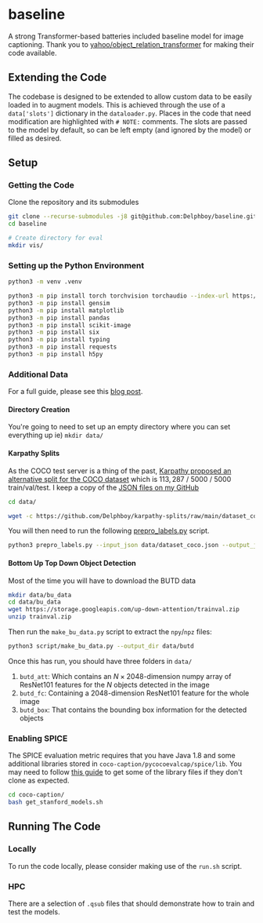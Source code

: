 # baseline
A strong Transformer-based batteries included baseline model for image captioning. Thank you to [yahoo/object_relation_transformer](https://github.com/yahoo/object_relation_transformer) for making their code available.

## Extending the Code

The codebase is designed to be extended to allow custom data to be easily loaded in to augment models. This is achieved through the use of a `data['slots']` dictionary in the `dataloader.py`. Places in the code that need modification are highlighted with `# NOTE:` comments. The slots are passed to the model by default, so can be left empty (and ignored by the model) or filled as desired. 


## Setup

### Getting the Code

Clone the repository and its submodules
```bash
git clone --recurse-submodules -j8 git@github.com:Delphboy/baseline.git
cd baseline

# Create directory for eval
mkdir vis/ 
```


### Setting up the Python Environment

```bash
python3 -m venv .venv

python3 -m pip install torch torchvision torchaudio --index-url https://download.pytorch.org/whl/cu118
python3 -m pip install gensim
python3 -m pip install matplotlib
python3 -m pip install pandas
python3 -m pip install scikit-image
python3 -m pip install six
python3 -m pip install typing
python3 -m pip install requests
python3 -m pip install h5py

```

### Additional Data

For a full guide, please see this [blog post](https://henrysenior.com/words/2024-04-03-coco-supplementary-dataset-download-guide).

#### Directory Creation

You're going to need to set up an empty directory where you can set everything up ie) `mkdir data/`

#### Karpathy Splits
As the COCO test server is a thing of the past, [Karpathy proposed an alternative split for the COCO dataset](https://www.cv-foundation.org/openaccess/content_cvpr_2015/papers/Karpathy_Deep_Visual-Semantic_Alignments_2015_CVPR_paper.pdf) which is $113, 287$ / $5000$ / $5000$ train/val/test. I keep a copy of the [JSON files on my GitHub](https://github.com/Delphboy/karpathy-splits)

```bash
cd data/

wget -c https://github.com/Delphboy/karpathy-splits/raw/main/dataset_coco.json?download= -O dataset_coco.json
```

You will then need to run the following [prepro_labels.py](scripts/prepro_labels.py) script.

```bash
python3 prepro_labels.py --input_json data/dataset_coco.json --output_json data/cocotalk.json --output_h5 data/cocotalk
```

#### Bottom Up Top Down Object Detection

Most of the time you will have to download the BUTD data
```bash
mkdir data/bu_data
cd data/bu_data
wget https://storage.googleapis.com/up-down-attention/trainval.zip
unzip trainval.zip
```

Then run the `make_bu_data.py` script to extract the `npy`/`npz` files:

```bash
python3 script/make_bu_data.py --output_dir data/butd
```

Once this has run, you should have three folders in `data/`
1. `butd_att`: Which contains an $N\times2048$-dimension numpy array of ResNet101 features for the $N$ objects detected in the image
2. `butd_fc`: Containing a $2048$-dimension ResNet101 feature for the whole image
3. `butd_box`: That contains the bounding box information for the detected objects



### Enabling SPICE

The SPICE evaluation metric requires that you have Java 1.8 and some additional libraries stored in `coco-caption/pycocoevalcap/spice/lib`. You may need to follow [this guide](https://henrysenior.com/words/2024-04-03-adding-spice-to-meshed-memory) to get some of the library files if they don't clone as expected.

```bash
cd coco-caption/
bash get_stanford_models.sh
```


## Running The Code

### Locally

To run the code locally, please consider making use of the `run.sh` script.

### HPC

There are a selection of `.qsub` files that should demonstrate how to train and test the models.


